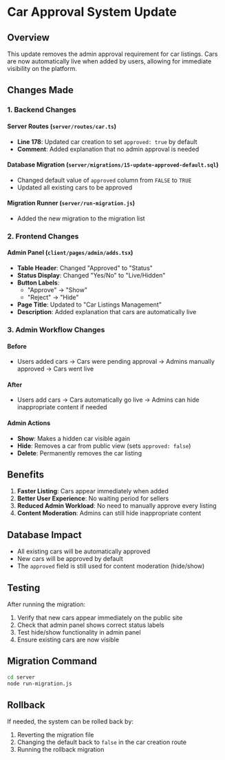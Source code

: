 # Car Approval System Update

## Overview
This update removes the admin approval requirement for car listings. Cars are now automatically live when added by users, allowing for immediate visibility on the platform.

## Changes Made

### 1. Backend Changes

#### Server Routes (`server/routes/car.ts`)
- **Line 178**: Updated car creation to set `approved: true` by default
- **Comment**: Added explanation that no admin approval is needed

#### Database Migration (`server/migrations/15-update-approved-default.sql`)
- Changed default value of `approved` column from `FALSE` to `TRUE`
- Updated all existing cars to be approved

#### Migration Runner (`server/run-migration.js`)
- Added the new migration to the migration list

### 2. Frontend Changes

#### Admin Panel (`client/pages/admin/adds.tsx`)
- **Table Header**: Changed "Approved" to "Status"
- **Status Display**: Changed "Yes/No" to "Live/Hidden"
- **Button Labels**: 
  - "Approve" → "Show"
  - "Reject" → "Hide"
- **Page Title**: Updated to "Car Listings Management"
- **Description**: Added explanation that cars are automatically live

### 3. Admin Workflow Changes

#### Before
- Users added cars → Cars were pending approval → Admins manually approved → Cars went live

#### After
- Users add cars → Cars automatically go live → Admins can hide inappropriate content if needed

#### Admin Actions
- **Show**: Makes a hidden car visible again
- **Hide**: Removes a car from public view (sets `approved: false`)
- **Delete**: Permanently removes the car listing

## Benefits

1. **Faster Listing**: Cars appear immediately when added
2. **Better User Experience**: No waiting period for sellers
3. **Reduced Admin Workload**: No need to manually approve every listing
4. **Content Moderation**: Admins can still hide inappropriate content

## Database Impact

- All existing cars will be automatically approved
- New cars will be approved by default
- The `approved` field is still used for content moderation (hide/show)

## Testing

After running the migration:
1. Verify that new cars appear immediately on the public site
2. Check that admin panel shows correct status labels
3. Test hide/show functionality in admin panel
4. Ensure existing cars are now visible

## Migration Command

```bash
cd server
node run-migration.js
```

## Rollback

If needed, the system can be rolled back by:
1. Reverting the migration file
2. Changing the default back to `false` in the car creation route
3. Running the rollback migration
